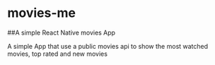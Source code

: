 # movies-me
##A simple React Native movies App

A simple App that use a public movies api to show the most watched movies, top rated and new movies
